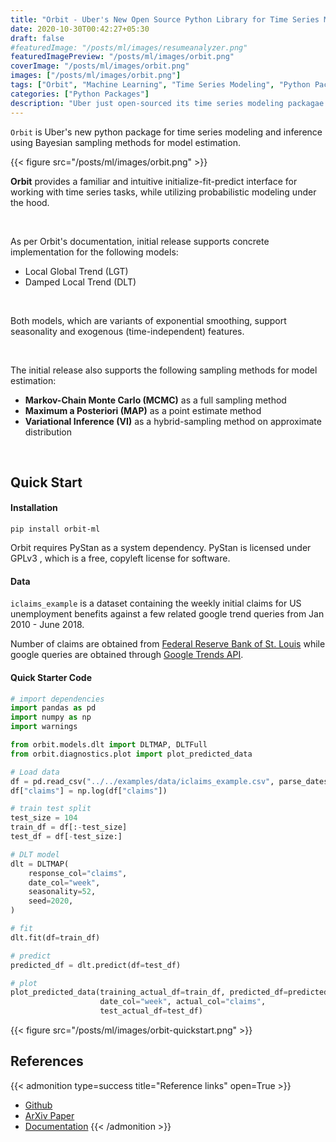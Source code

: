 ```yaml
---
title: "Orbit - Uber's New Open Source Python Library for Time Series Modeling"
date: 2020-10-30T00:42:27+05:30
draft: false
#featuredImage: "/posts/ml/images/resumeanalyzer.png"
featuredImagePreview: "/posts/ml/images/orbit.png"
coverImage: "/posts/ml/images/orbit.png"
images: ["/posts/ml/images/orbit.png"]
tags: ["Orbit", "Machine Learning", "Time Series Modeling", "Python Packages"]
categories: ["Python Packages"]
description: "Uber just open-sourced its time series modeling packagae - Orbit based on probabilistic modeling"
---
```

<!--more-->


`Orbit` is Uber's new python package for time series modeling and inference using Bayesian sampling methods for model estimation. 

{{< figure src="/posts/ml/images/orbit.png" >}}

**Orbit** provides a familiar and intuitive initialize-fit-predict interface for working with time series tasks, while utilizing probabilistic modeling under the hood.

<br>

As per Orbit's documentation, initial release supports concrete implementation for the following models:

- Local Global Trend (LGT)
- Damped Local Trend (DLT)

<br>

Both models, which are variants of exponential smoothing, support seasonality and exogenous (time-independent) features.

<br>

The initial release also supports the following sampling methods for model estimation:

- **Markov-Chain Monte Carlo (MCMC)** as a full sampling method
- **Maximum a Posteriori (MAP)** as a point estimate method
- **Variational Inference (VI)** as a hybrid-sampling method on approximate distribution

<br>

## Quick Start


#### Installation 
`pip install orbit-ml`

Orbit requires PyStan as a system dependency. PyStan is licensed under GPLv3 , which is a free, copyleft license for software.

#### Data
`iclaims_example` is a dataset containing the weekly initial claims for US unemployment benefits against a few related google trend queries from Jan 2010 - June 2018. 


Number of claims are obtained from [Federal Reserve Bank of St. Louis](https://fred.stlouisfed.org/series/ICNSA) while google queries are obtained through [Google Trends API](https://trends.google.com/trends/?geo=US).

#### Quick Starter Code
```python
# import dependencies
import pandas as pd
import numpy as np
import warnings

from orbit.models.dlt import DLTMAP, DLTFull
from orbit.diagnostics.plot import plot_predicted_data

# Load data
df = pd.read_csv("../../examples/data/iclaims_example.csv", parse_dates=["week"])
df["claims"] = np.log(df["claims"])

# train test split
test_size = 104
train_df = df[:-test_size]
test_df = df[-test_size:]

# DLT model 
dlt = DLTMAP(
    response_col="claims",
    date_col="week",
    seasonality=52,
    seed=2020,
)

# fit
dlt.fit(df=train_df)

# predict
predicted_df = dlt.predict(df=test_df)

# plot
plot_predicted_data(training_actual_df=train_df, predicted_df=predicted_df,
                    date_col="week", actual_col="claims",
                    test_actual_df=test_df)

```
{{< figure src="/posts/ml/images/orbit-quickstart.png" >}}


## References

{{< admonition type=success title="Reference links" open=True >}}
- [Github](https://github.com/uber/orbit)
- [ArXiv Paper](https://arxiv.org/abs/2004.08492)
- [Documentation](https://uber.github.io/orbit/)
{{< /admonition >}}
